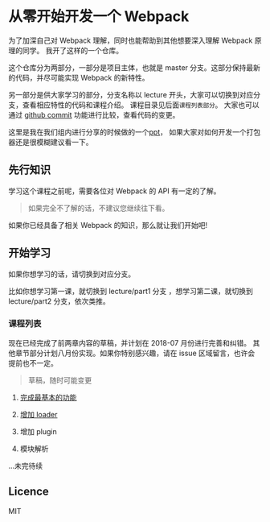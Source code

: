 # 从零开始开发一个 Webpack

为了加深自己对 Webpack 理解，同时也能帮助到其他想要深入理解 Webpack 原理的同学。
我开了这样的一个仓库。

这个仓库分为两部分，一部分是项目主体，也就是 master 分支。这部分保持最新的代码，并尽可能实现 Webpack 的新特性。

另一部分是供大家学习的部分，分支名称以 lecture 开头，大家可以切换到对应分支，查看相应特性的代码和课程介绍。
课程目录见后面`课程列表部分`。 大家也可以通过 [github commit](https://github.com/azl397985856/mono-webpack/commits/master) 功能进行比较，查看代码的变更。

这里是我在我们组内进行分享的时候做的一个[ppt](https://slides.com/azl397985856/webpack#/)， 如果大家对如何开发一个打包器还是很模糊建议看一下。

## 先行知识

学习这个课程之前呢，需要各位对 Webpack 的 API 有一定的了解。

> 如果完全不了解的话，不建议您继续往下看。

如果你已经具备了相关 Webpack 的知识，那么就让我们开始吧!

## 开始学习

如果你想学习的话，请切换到对应分支。

比如你想学习第一课，就切换到 lecture/part1 分支 ，想学习第二课，就切换到 lecture/part2 分支，依次类推。

### 课程列表

现在已经完成了前两章内容的草稿，并计划在 2018-07 月份进行完善和纠错。
其他章节部分计划八月份实现。如果你特别感兴趣，请在 issue 区域留言，也许会提前也不一定。

> 草稿，随时可能变更

1.  [完成最基本的功能](https://github.com/azl397985856/mono-webpack/tree/lecture/part-1)

2.  [增加 loader](https://github.com/azl397985856/mono-webpack/tree/lecture/part-2)

3.  增加 plugin

4.  模块解析

...未完待续

## Licence

MIT
